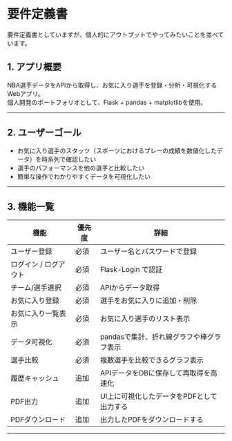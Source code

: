 # 要件定義書
要件定義書としていますが、個人的にアウトプットでやってみたいことを並べています。

## 1. アプリ概要
NBA選手データをAPIから取得し、お気に入り選手を登録・分析・可視化するWebアプリ。  
個人開発のポートフォリオとして、Flask + pandas + matplotlibを使用。

---

## 2. ユーザーゴール
 - お気に入り選手のスタッツ（スポーツにおけるプレーの成績を数値化したデータ）を時系列で確認したい
 - 選手のパフォーマンスを他の選手と比較したい
 - 簡単な操作でわかりやすくデータを可視化したい

---

## 3. 機能一覧


| 機能 | 優先度 | 詳細 |
|------|--------|------|
| ユーザー登録 | 必須 | ユーザー名とパスワードで登録 |
| ログイン / ログアウト | 必須 | Flask-Login で認証 |
| チーム/選手選択 | 必須 | APIからデータ取得 |
| お気に入り登録 | 必須 | 選手をお気に入りに追加・削除 |
| お気に入り一覧表示 | 必須 | お気に入り選手のリスト表示 |
| データ可視化 | 必須 | pandasで集計、折れ線グラフや棒グラフ表示 |
| 選手比較 | 必須 | 複数選手を比較できるグラフ表示 |
| 履歴キャッシュ | 追加 | APIデータをDBに保存して再取得を高速化 |
| PDF出力 | 追加 | UI上に可視化したデータをPDFとして出力する |
| PDFダウンロード | 追加 | 出力したPDFをダウンロードする |

---